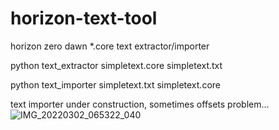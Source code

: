 # horizon-text-tool
horizon zero dawn *.core text extractor/importer

python text_extractor simpletext.core simpletext.txt

python text_importer simpletext.txt simpletext.core

text importer under construction, sometimes offsets problem...
![IMG_20220302_065322_040](https://user-images.githubusercontent.com/59421225/156504414-b67902cc-6310-4600-90ab-fd554ec9368a.jpg)
